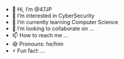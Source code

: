 - 👋 Hi, I’m @47JP
- 👀 I’m interested in CyberSecurity
- 🌱 I’m currently learning Computer Science
- 💞️ I’m looking to collaborate on ...
- 📫 How to reach me ...
- 😄 Pronouns: he/him
- ⚡ Fun fact: ...

<!---
47JP/47JP is a ✨ special ✨ repository because its `README.md` (this file) appears on your GitHub profile.
You can click the Preview link to take a look at your changes.
--->

